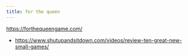 ```yaml
---
title: for the queen
---
```



https://forthequeengame.com/


- https://www.shutupandsitdown.com/videos/review-ten-great-new-small-games/